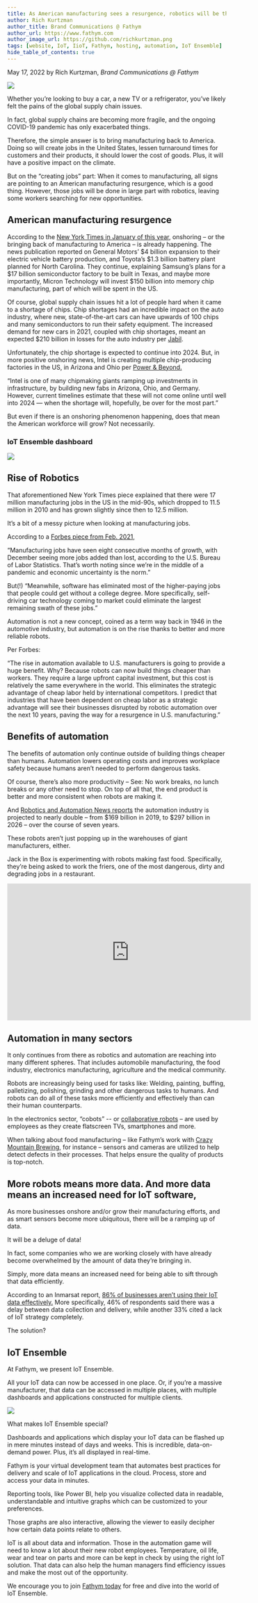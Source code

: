 ```yaml
---
title: As American manufacturing sees a resurgence, robotics will be the center of companies’ digital transformation 
author: Rich Kurtzman
author_title: Brand Communications @ Fathym
author_url: https://www.fathym.com
author_image_url: https://github.com/richkurtzman.png
tags: [website, IoT, IioT, Fathym, hosting, automation, IoT Ensemble]
hide_table_of_contents: true
---
```


May 17, 2022 by Rich Kurtzman, _Brand Communications @ Fathym_

![](https://www.fathym.com/img/manufacturing.jpg)

Whether you’re looking to buy a car, a new TV or a refrigerator, you’ve likely felt the pains of the global supply chain issues.  

In fact, global supply chains are becoming more fragile, and the ongoing COVID-19 pandemic has only exacerbated things.  

Therefore, the simple answer is to bring manufacturing back to America. Doing so will create jobs in the United States, lessen turnaround times for customers and their products, it should lower the cost of goods. Plus, it will have a positive impact on the climate.  

But on the “creating jobs” part: When it comes to manufacturing, all signs are pointing to an American manufacturing resurgence, which is a good thing. However, those jobs will be done in large part with robotics, leaving some workers searching for new opportunities. 

## American manufacturing resurgence 

According to the [New York Times in January of this year](https://www.nytimes.com/2022/01/05/business/economy/supply-chain-reshoring-us-manufacturing.html), onshoring – or the bringing back of manufacturing to America – is already happening. The news publication reported on General Motors’ $4 billion expansion to their electric vehicle battery production, and Toyota’s $1.3 billion battery plant planned for North Carolina. They continue, explaining Samsung’s plans for a $17 billion semiconductor factory to be built in Texas, and maybe more importantly, Micron Technology will invest $150 billion into memory chip manufacturing, part of which will be spent in the US.  

Of course, global supply chain issues hit a lot of people hard when it came to a shortage of chips. Chip shortages had an incredible impact on the auto industry, where new, state-of-the-art cars can have upwards of 100 chips and many semiconductors to run their safety equipment. The increased demand for new cars in 2021, coupled with chip shortages, meant an expected $210 billion in losses for the auto industry per [Jabil](https://www.jabil.com/blog/global-chip-shortages.html). 

Unfortunately, the chip shortage is expected to continue into 2024. But, in more positive onshoring news, Intel is creating multiple chip-producing factories in the US, in Arizona and Ohio per [Power & Beyond.](https://www.power-and-beyond.com/global-chip-shortage-2022-updates-in-april-a-1109228/#:~:text=The%20chip%20shortage%20continues%20in,shortage%20news%20in%20April%202022.) 

“Intel is one of many chipmaking giants ramping up investments in infrastructure, by building new fabs in Arizona, Ohio, and Germany. However, current timelines estimate that these will not come online until well into 2024 — when the shortage will, hopefully, be over for the most part.” 

But even if there is an onshoring phenomenon happening, does that mean the American workforce will grow? Not necessarily. 

### IoT Ensemble dashboard
![](https://www.fathym.com/img/robotics-in-automation-dashboard.jpg)

## Rise of Robotics 

That aforementioned New York Times piece explained that there were 17 million manufacturing jobs in the US in the mid-90s, which dropped to 11.5 million in 2010 and has grown slightly since then to 12.5 million.  

It’s a bit of a messy picture when looking at manufacturing jobs.  

According to a [Forbes piece from Feb. 2021,](https://www.forbes.com/sites/forbesbusinesscouncil/2021/02/09/seven-reasons-why-us-manufacturing-is-on-the-rise/?sh=2c3354f95c0e) 

“Manufacturing jobs have seen eight consecutive months of growth, with December seeing more jobs added than lost, according to the U.S. Bureau of Labor Statistics. That’s worth noting since we’re in the middle of a pandemic and economic uncertainty is the norm.” 

But(!) “Meanwhile, software has eliminated most of the higher-paying jobs that people could get without a college degree. More specifically, self-driving car technology coming to market could eliminate the largest remaining swath of these jobs.” 

Automation is not a new concept, coined as a term way back in 1946 in the automotive industry, but automation is on the rise thanks to better and more reliable robots.  

Per Forbes:  

“The rise in automation available to U.S. manufacturers is going to provide a huge benefit. Why? Because robots can now build things cheaper than workers. They require a large upfront capital investment, but this cost is relatively the same everywhere in the world. This eliminates the strategic advantage of cheap labor held by international competitors. I predict that industries that have been dependent on cheap labor as a strategic advantage will see their businesses disrupted by robotic automation over the next 10 years, paving the way for a resurgence in U.S. manufacturing.” 

## Benefits of automation 

The benefits of automation only continue outside of building things cheaper than humans. Automation lowers operating costs and improves workplace safety because humans aren’t needed to perform dangerous tasks.  

Of course, there’s also more productivity – See: No work breaks, no lunch breaks or any other need to stop. On top of all that, the end product is better and more consistent when robots are making it.  

And [Robotics and Automation News reports](https://roboticsandautomationnews.com/2021/09/10/automation-in-manufacturing-what-you-need-to-know/46243/) the automation industry is projected to nearly double – from $169 billion in 2019, to $297 billion in 2026 – over the course of seven years.  

These robots aren’t just popping up in the warehouses of giant manufacturers, either.  

Jack in the Box is experimenting with robots making fast food. Specifically, they’re being asked to work the friers, one of the most dangerous, dirty and degrading jobs in a restaurant.  

<iframe width="560" height="315" src="https://www.youtube.com/embed/T4-qsklXphs" title="YouTube video player" frameborder="0" allow="accelerometer; autoplay; clipboard-write; encrypted-media; gyroscope; picture-in-picture" allowfullscreen></iframe> 

## Automation in many sectors 

It only continues from there as robotics and automation are reaching into many different spheres. That includes automobile manufacturing, the food industry, electronics manufacturing, agriculture and the medical community.  

Robots are increasingly being used for tasks like: Welding, painting, buffing, palletizing, polishing, grinding and other dangerous tasks to humans. And robots can do all of these tasks more efficiently and effectively than can their human counterparts. 

In the electronics sector, “cobots” -- or [collaborative robots](https://www.cmtc.com/blog/latest-developments-in-industrial-robotics) – are used by employees as they create flatscreen TVs, smartphones and more.  

When talking about food manufacturing – like Fathym’s work with [Crazy Mountain Brewing](https://www.fathym.com/iot/blog/blogs/2021/march/2021-03-04-crazy-mountain-brewery), for instance – sensors and cameras are utilized to help detect defects in their processes. That helps ensure the quality of products is top-notch.  

## More robots means more data. And more data means an increased need for IoT software, 

As more businesses onshore and/or grow their manufacturing efforts, and as smart sensors become more ubiquitous, there will be a ramping up of data. 

It will be a deluge of data! 

In fact, some companies who we are working closely with have already become overwhelmed by the amount of data they’re bringing in.  

Simply, more data means an increased need for being able to sift through that data efficiently.  

According to an Inmarsat report, [86% of businesses aren’t using their IoT data effectively.](https://www.fathym.com/blog/articles/2022/may/2022-05-11-businesses-arent-using-iot-data) More specifically, 46% of respondents said there was a delay between data collection and delivery, while another 33% cited a lack of IoT strategy completely. 

The solution? 

## IoT Ensemble 

At Fathym, we present IoT Ensemble.  

All your IoT data can now be accessed in one place. Or, if you’re a massive manufacturer, that data can be accessed in multiple places, with multiple dashboards and applications constructed for multiple clients.  

![](https://www.fathym.com/img/iot-ensemble-dashboard.png)

What makes IoT Ensemble special? 

Dashboards and applications which display your IoT data can be flashed up in mere minutes instead of days and weeks. This is incredible, data-on-demand power. Plus, it’s all displayed in real-time. 

Fathym is your virtual development team that automates best practices for delivery and scale of IoT applications in the cloud. Process, store and access your data in minutes.  

Reporting tools, like Power BI, help you visualize collected data in readable, understandable and intuitive graphs which can be customized to your preferences.  

Those graphs are also interactive, allowing the viewer to easily decipher how certain data points relate to others.  

IoT is all about data and information. Those in the automation game will need to know a lot about their new robot employees. Temperature, oil life, wear and tear on parts and more can be kept in check by using the right IoT solution. That data can also help the human managers find efficiency issues and make the most out of the opportunity.  

We encourage you to join [Fathym today](https://www.fathym.com/iot/dashboard) for free and dive into the world of IoT Ensemble.  